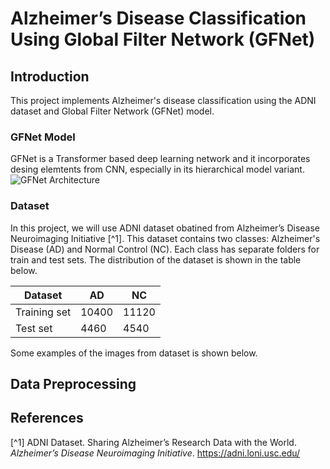 # Alzheimer’s Disease Classification Using Global Filter Network (GFNet)

## Introduction
This project implements Alzheimer's disease classification using the ADNI dataset and Global Filter Network (GFNet) model.

### GFNet Model
GFNet is a Transformer based deep learning network and it incorporates desing elemtents from CNN, especially in its hierarchical model variant.
![GFNet Architecture](https://github.com/raoyongming/GFNet/raw/master/figs/intro.gif)


### Dataset 
In this project, we will use ADNI dataset obatined from Alzheimer’s Disease Neuroimaging Initiative [^1]. This dataset contains two classes: Alzheimer's Disease (AD) and Normal Control (NC). Each class has separate folders for train and test sets. The distribution of the dataset is shown in the table below.

| Dataset | AD | NC |
|---------|----|----|
| Training set | 10400 | 11120 |
| Test set | 4460 | 4540 |

Some examples of the images from dataset is shown below.


## Data Preprocessing







## References
[^1] ADNI Dataset. Sharing Alzheimer’s Research Data with the World. *Alzheimer’s Disease Neuroimaging Initiative*. https://adni.loni.usc.edu/
